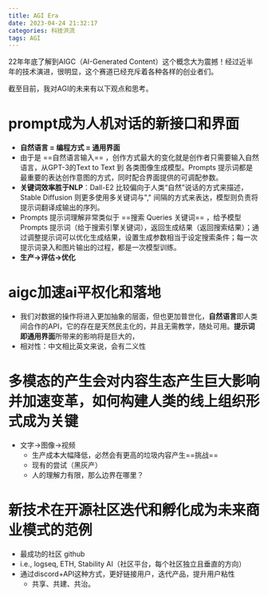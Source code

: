 ```yaml
---
title: AGI Era
date: 2023-04-24 21:32:17
categories: 科技洪流
tags: AGI
---
```


22年年底了解到AIGC（AI-Generated Content）这个概念大为震撼！经过近半年的技术演进，很明显，这个赛道已经充斥着各种各样的创业者们。

截至目前，我对AGI的未来有以下观点和思考。

# prompt成为人机对话的新接口和界面
- **自然语言 = 编程方式 = 通用界面**
- 由于是 ==自然语言输入== ，创作方式最大的变化就是创作者只需要输入自然语言，从GPT-3的Text to Text 到 各类图像生成模型。Prompts 提示词都是最重要的表达创作意图的方式，同时配合界面提供的可调配参数。
- **关键词效率胜于NLP**：Dall-E2 比较偏向于人类“自然”说话的方式来描述，Stable Diffusion 则更多使用多关键词与"," 间隔的方式来表达，模型则负责将提示词翻译成输出的序列。
- Prompts 提示词理解非常类似于 ==搜索 Queries 关键词== ，给予模型 Prompts 提示词（给于搜索引擎关键词），返回生成结果（返回搜索结果）；通过调整提示词可以优化生成结果，设置生成参数相当于设定搜索条件；每一次提示词录入和图片输出的过程，都是一次模型训练。
- **生产→评估→优化**

<!--more-->

# aigc加速ai平权化和落地
- 我们对数据的操作将进入更加抽象的层面，但也更加普世化，**自然语言**即人类间合作的API，它的存在是天然民主化的，并且无需教学，随处可用。**提示词即通用界面**所带来的影响将是巨大的，
- 相对性：中文相比英文来说，会有二义性

# 多模态的产生会对内容生态产生巨大影响并加速变革，如何构建人类的线上组织形式成为关键
- 文字→图像→视频
    - 生产成本大幅降低，必然会有更高的垃圾内容产生==挑战==
    - 现有的尝试（黑灰产）
    - 人的理解力有限，那么边界在哪里？

# 新技术在开源社区迭代和孵化成为未来商业模式的范例
- 最成功的社区 github
- i.e., logseq, ETH, Stability AI（社区平台，每个社区独立且垂直的方向）
- 通过discord+API这种方式，更好链接用户，迭代产品，提升用户粘性
    - 共享、共建、共治。